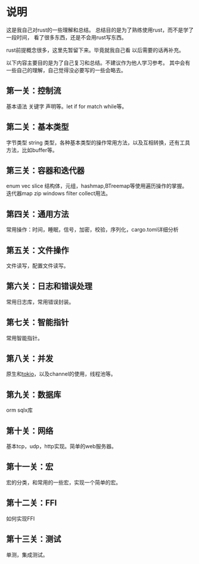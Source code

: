 # 说明

这是我自己对rust的一些理解和总结。
总结目的是为了熟练使用rust，而不是学了一段时间，
看了很多东西，还是不会用rust写东西。


rust前提概念很多，这里先暂留下来。毕竟就我自己看
以后需要的话再补充。

以下内容主要目的是为了自己复习和总结。不建议作为他人学习参考。
其中会有一些自己的理解，自己觉得没必要写的一些会略去。
## 第一关：控制流
基本语法 关键字 声明等。let if for match while等。
## 第二关：基本类型
字节类型 string 类型，各种基本类型的操作常用方法，以及互相转换，还有工具方法，比如buffer等。
## 第三关：容器和迭代器
enum vec slice 结构体，元组，hashmap,BTreemap等使用遍历操作的掌握。
迭代器map zip windows filter collect用法。
## 第四关：通用方法
常用操作：时间，睡眠，信号，加密，校验，序列化，cargo.toml详细分析
## 第五关：文件操作
文件读写，配置文件读写。
## 第六关：日志和错误处理
常用日志库，常用错误封装。
## 第七关：智能指针
常用智能指针。
## 第八关：并发
原生和[tokio](https://github.com/tokio-rs/tokio)，以及channel的使用，线程池等。
## 第九关：数据库
orm sqlx库
## 第十关：网络
基本tcp，udp，http实现。简单的web服务器。
## 第十一关：宏
宏的分类，和常用的一些宏，实现一个简单的宏。
## 第十二关：FFI
如何实现FFI
## 第十三关：测试
单测，集成测试。
